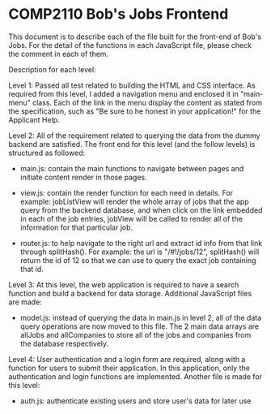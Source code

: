 # COMP2110 Bob's Jobs Frontend

This document is to describe each of the file built for the front-end of Bob's Jobs. For the detail of the functions in each JavaScript file, please check the comment in each of them.

Description for each level:

Level 1: Passed all test related to building the HTML and CSS interface. As required from this level, I added a navigation menu and enclosed it in "main-menu" class. Each of the link in the menu display the content as stated from the specification, such as "Be sure to he honest in your application!" for the Applicant Help.

Level 2: All of the requirement related to querying the data from the dummy backend are satisfied. The front end for this level (and the follow levels) is structured as followed:

- main.js: contain the main functions to navigate between pages and initiate content render in those pages.

- view.js: contain the render function for each need in details. For example: jobListView will render the whole array of jobs that the app query from the backend database, and when click on the link embedded in each of the job entries, jobView will be called to render all of the information for that particular job.

- router.js: to help navigate to the right url and extract id info from that link through splitHash(). For example: the url is "/#!/jobs/12", splitHash() will return the id of 12 so that we can use to query the exact job containing that id.

Level 3: At this level, the web application is required to have a search function and build a backend for data storage. Additional JavaScript files are made:

- model.js: instead of querying the data in main.js in level 2, all of the data query operations are now moved to this file. The 2 main data arrays are allJobs and allCompanies to store all of the jobs and companies from the database respectively.

Level 4: User authentication and a login form are required, along with a function for users to submit their application. In this application, only the authentication and login functions are implemented. Another file is made for this level:

- auth.js: authenticate existing users and store user's data for later use

